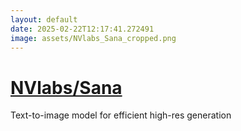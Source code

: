 ```yaml
---
layout: default
date: 2025-02-22T12:17:41.272491
image: assets/NVlabs_Sana_cropped.png
---
```


# [NVlabs/Sana](https://github.com/NVlabs/Sana)

Text-to-image model for efficient high-res generation
